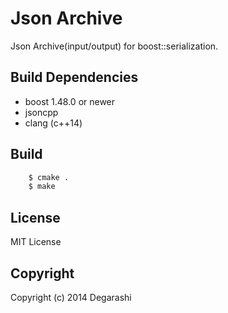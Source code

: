 Json Archive
===========
Json Archive(input/output) for boost::serialization.

## Build Dependencies
* boost 1.48.0 or newer
* jsoncpp
* clang (c++14)

## Build
```bash
	$ cmake .
	$ make
```

## License
MIT License

## Copyright
Copyright (c) 2014 Degarashi


